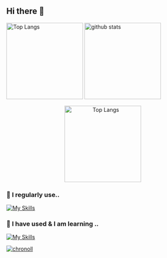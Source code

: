 ## Hi there 👋

<p align="left">
  <img alt="Top Langs" height="200px" src="https://github-readme-stats.vercel.app/api/top-langs/?username=chronoll&layout=donut&bg_color=30,e96443,904e95&title_color=ff&text_color=fff" />
  <img alt="github stats" height="200px" src="https://github-readme-stats.vercel.app/api?username=chronoll&bg_color=30,e96443,904e95&title_color=fff&text_color=fff&show_icons=true" />
</p>

<p align="center">
  <img alt="Top Langs" height="200px" src="https://github-profile-trophy.vercel.app/?username=chronoll&theme=dracula&column=7" />
</p>

### 🤍 I regularly use..  
[![My Skills](https://skillicons.dev/icons?i=cpp,php,laravel,py)](https://skillicons.dev)

### 🌱 I have used & I am learning ..

[![My Skills](https://skillicons.dev/icons?i=arduino,atom,aws,bash,c,css,docker,eclipse,emacs,fastapi,git,github,go,heroku,html,java,js,linux,mysql,nextjs,nodejs,postgres,powershell,processing,react,sqlite,tailwind,ts,vim,visualstudio,vite,vscode)](https://skillicons.dev)


[![chronoll](https://img.shields.io/endpoint?url=https%3A%2F%2Fatcoder-badges.now.sh%2Fapi%2Fatcoder%2Fjson%2Fchronoll)](https://atcoder.jp/users/chronoll)
<!--
**chronoll/chronoll** is a ✨ _special_ ✨ repository because its `README.md` (this file) appears on your GitHub profile.

Here are some ideas to get you started:

- 🔭 I’m currently working on ...
- 🌱 I’m currently learning ...
- 👯 I’m looking to collaborate on ...
- 🤔 I’m looking for help with ...
- 💬 Ask me about ...
- 📫 How to reach me: ...
- 😄 Pronouns: ...
- ⚡ Fun fact: ...
-->
